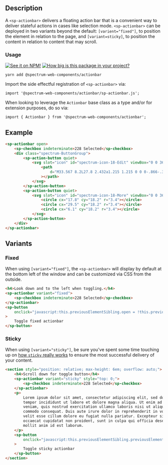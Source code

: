 ## Description

A `<sp-actionbar>` delivers a floating action bar that is a convenient way to deliver stateful actions in cases like selection mode. `<sp-actionbar>` can be deployed in two variants beyond the default: `[varient="fixed"]`, to position the element in relation to the page, and `[variant=sticky]`, to position the content in relation to content that may scroll.

### Usage

[![See it on NPM!](https://img.shields.io/npm/v/@spectrum-web-components/actionbar?style=for-the-badge)](https://www.npmjs.com/package/@spectrum-web-components/actionbar)
[![How big is this package in your project?](https://img.shields.io/bundlephobia/minzip/@spectrum-web-components/actionbar?style=for-the-badge)](https://bundlephobia.com/result?p=@spectrum-web-components/actionbar)

```
yarn add @spectrum-web-components/actionbar
```

Import the side effectful registration of `<sp-actionbar>` via:

```
import '@spectrum-web-components/actionbar/sp-actionbar.js';
```

When looking to leverage the `Actionbar` base class as a type and/or for extension purposes, do so via:

```
import { Actionbar } from '@spectrum-web-components/actionbar';
```

## Example

```html
<sp-actionbar open>
    <sp-checkbox indeterminate>228 Selected</sp-checkbox>
    <div class="spectrum-ButtonGroup">
        <sp-action-button quiet>
            <svg slot="icon" id="spectrum-icon-18-Edit" viewBox="0 0 36 36">
                <path
                    d="M33.567 8.2L27.8 2.432a1.215 1.215 0 0 0-.866-.353H26.9a1.371 1.371 0 0 0-.927.406L5.084 23.372a.99.99 0 0 0-.251.422L2.055 33.1c-.114.377.459.851.783.851a.251.251 0 0 0 .062-.007c.276-.063 7.866-2.344 9.311-2.778a.972.972 0 0 0 .414-.249l20.888-20.889a1.372 1.372 0 0 0 .4-.883 1.221 1.221 0 0 0-.346-.945zM11.4 29.316c-2.161.649-4.862 1.465-6.729 2.022l2.009-6.73z"
                ></path>
            </svg>
        </sp-action-button>
        <sp-action-button quiet>
            <svg slot="icon" id="spectrum-icon-18-More" viewBox="0 0 36 36">
                <circle cx="17.8" cy="18.2" r="3.4"></circle>
                <circle cx="29.5" cy="18.2" r="3.4"></circle>
                <circle cx="6.1" cy="18.2" r="3.4"></circle>
            </svg>
        </sp-action-button>
    </div>
</sp-actionbar>
```

## Variants

### Fixed

When using `[variant="fixed"]`, the `<sp-actionbar>` will display by default at the bottom left of the window and can be customized via CSS from the outside.

```html
<h4>Look down and to the left when toggling.</h4>
<sp-actionbar variant="fixed">
    <sp-checkbox indeterminate>228 Selected</sp-checkbox>
</sp-actionbar>
<sp-button
    onclick="javascript:this.previousElementSibling.open = !this.previousElementSibling.open;"
>
    Toggle fixed actionbar
</sp-button>
```

### Sticky

When using `[variant="sticky"]`, be sure you've spent some time touching up on [how `sticky` really works](https://medium.com/@elad/css-position-sticky-how-it-really-works-54cd01dc2d46) to ensure the most successful delivery of your content.

```html
<section style="position: relative; max-height: 6em; overflow: auto;">
    <h4>Scroll down for toggle button</h4>
    <sp-actionbar variant="sticky" style="top: 0;">
        <sp-checkbox indeterminate>228 Selected</sp-checkbox>
    </sp-actionbar>
    <p>
        Lorem ipsum dolor sit amet, consectetur adipiscing elit, sed do eiusmod
        tempor incididunt ut labore et dolore magna aliqua. Ut enim ad minim
        veniam, quis nostrud exercitation ullamco laboris nisi ut aliquip ex ea
        commodo consequat. Duis aute irure dolor in reprehenderit in voluptate
        velit esse cillum dolore eu fugiat nulla pariatur. Excepteur sint
        occaecat cupidatat non proident, sunt in culpa qui officia deserunt
        mollit anim id est laborum.
    </p>
    <sp-button
        onclick="javascript:this.previousElementSibling.previousElementSibling.open = !this.previousElementSibling.previousElementSibling.open;"
    >
        Toggle sticky actionbar
    </sp-button>
</section>
```
